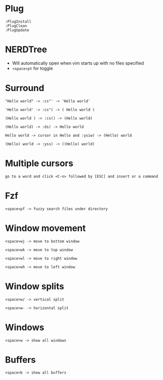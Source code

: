 # Plug

```
:PlugInstall
:PlugClean
:PlugUpdate
```

# NERDTree
- Will automatically open when vim starts up with no files specified
- `<space>pt` for toggle

# Surround 
```
"Hello world" -> :cs"' -> 'Hello world'

'Hello world' -> :cs"( -> ( Hello world )

(Hello world ) -> :cs() -> (Hello world)

(Hello world) -> :ds) -> Hello world

Hello world -> cursor in Hello and :ysiw) -> (Hello) world

(Hello) world -> :yss) -> ((Hello) world)
```

# Multiple cursors
```
go to a word and click <C-n> followed by [ESC] and insert or a command
```

# Fzf
```
<space>pf -> fuzzy search files under directory
```

# Window movement
```
<space>wj -> move to bottom window

<space>wk -> move to top window

<space>wl -> move to right window

<space>wh -> move to left window
```

# Window splits
```
<space>w/ -> vertical split

<space>w- -> horizontal split
```

# Windows
```
<space>w -> show all windows
```

# Buffers
```
<space>b -> show all buffers
```
